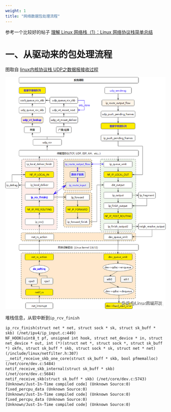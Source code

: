 ```yaml
---
weight: 1
title: "网络数据包处理流程"
---
```


参考一个比较好的帖子 [理解 Linux 网络栈（1）：Linux 网络协议栈简单总结](https://www.cnblogs.com/sammyliu/p/5225623.html)

# 一、从驱动来的包处理流程

图取自 [linux内核协议栈 UDP之数据报接收过程](https://blog.csdn.net/daocaokafei/article/details/117968065)

<img src="../imgs/2022-09-23-02.png" />

堆栈信息，从软中断到`ip_rcv_finish`

```
ip_rcv_finish(struct net * net, struct sock * sk, struct sk_buff * skb) (/net/ipv4/ip_input.c:449)
NF_HOOK(uint8_t pf, unsigned int hook, struct net_device * in, struct net_device * out, int (*)(struct net *, struct sock *, struct sk_buff *) okfn, struct sk_buff * skb, struct sock * sk, struct net * net) (/include/linux/netfilter.h:307)
__netif_receive_skb_one_core(struct sk_buff * skb, bool pfmemalloc) (/net/core/dev.c:5484)
netif_receive_skb_internal(struct sk_buff * skb) (/net/core/dev.c:5684)
netif_receive_skb(struct sk_buff * skb) (/net/core/dev.c:5743)
[Unknown/Just-In-Time compiled code] (Unknown Source:0)
fixed_percpu_data (Unknown Source:0)
[Unknown/Just-In-Time compiled code] (Unknown Source:0)
fixed_percpu_data (Unknown Source:0)
[Unknown/Just-In-Time compiled code] (Unknown Source:0)
```

